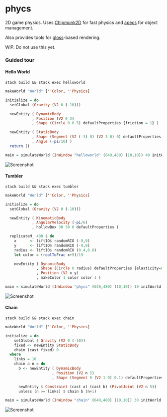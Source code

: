 # phycs

2D game physics.
Uses [Chipmunk2D](https://github.com/slembcke/Chipmunk2D) for fast physics and [apecs](https://github.com/jonascarpay/apecs) for object management.

Also provides tools for [gloss](https://github.com/benl23x5/gloss)-based rendering.

WIP. Do not use this yet.

### Guided tour

#### Hello World
`stack build && stack exec helloworld`
```haskell
makeWorld "World" [''Color, ''Physics]

initialize = do
  setGlobal (Gravity (V2 0 (-10)))

  newEntity ( DynamicBody
            , Position (V2 0 2)
            , Shape (Circle 0 0.5) defaultProperties {friction = 1} )

  newEntity ( StaticBody
            , Shape (Segment (V2 (-3) 0) (V2 3 0) 0) defaultProperties {friction = 1}
            , Angle (-pi/10) )
  return ()

main = simulateWorld (InWindow "helloworld" (640,480) (10,10)) 40 initWorld initialize
```
![Screenshot](https://raw.githubusercontent.com/jonascarpay/phycs/master/examples/helloworld.png)

#### Tumbler
`stack build && stack exec tumbler`
```haskell
makeWorld "World" [''Color, ''Physics]

initialize = do
  setGlobal (Gravity (V2 0 (-10)))

  newEntity ( KinematicBody
            , AngularVelocity (-pi/6)
            , hollowBox 30 30 0 defaultProperties )

  replicateM_ 400 $ do
    x      <- liftIO$ randomRIO (-9,9)
    y      <- liftIO$ randomRIO (-9,9)
    radius <- liftIO$ randomRIO (0.4,0.8)
    let color = (realToFrac x+9)/19

    newEntity ( DynamicBody
              , Shape (Circle 0 radius) defaultProperties {elasticity=0.9}
              , Position (V2 x y)
              , makeColor 1 color color 1 )

main = simulateWorld (InWindow "phycs" (640,480) (10,10)) 10 initWorld initialize
```

![Screenshot](https://raw.githubusercontent.com/jonascarpay/phycs/master/examples/tumbler.png)

#### Chain
`stack build && stack exec chain`
```haskell
makeWorld "World" [''Color, ''Physics]

initialize = do
    setGlobal $ Gravity (V2 0 (-10))
    fixed <- newEntity StaticBody
    chain (cast fixed) 0
  where
    links = 10
    chain a n = do
      b <- newEntity ( DynamicBody
                     , Position (V2 n 5)
                     , Shape (Segment 0 (V2 1 0) 0.1) defaultProperties )

      newEntity $ Constraint (cast a) (cast b) (PivotJoint (V2 n 5))
      unless (n >= links) $ chain b (n+1)

main = simulateWorld (InWindow "chain" (640,480) (10,10)) 30 initWorld initialize
```

![Screenshot](https://raw.githubusercontent.com/jonascarpay/phycs/master/examples/chain.png)
